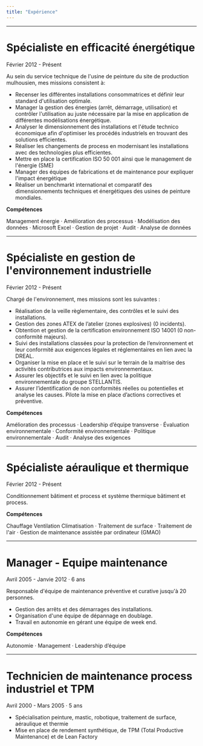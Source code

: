 ```yaml
---
title: "Expérience"
---
```


---
# Spécialiste en efficacité énergétique
Février 2012 - Présent

Au sein du service technique de l'usine de peinture du site de production mulhousien, mes missions consistent à:
* Recenser les différentes installations consommatrices et définir leur standard d'utilisation optimale.
*  Manager la gestion des énergies (arrêt, démarrage, utilisation) et contrôler l'utilisation au juste nécessaire par la mise en application de différentes modélisations énergétique. 
*  Analyser le dimensionnement des installations et l'étude technico économique afin d'optimiser les procédés industriels en trouvant des solutions efficientes.
*  Réaliser les changements de process en modernisant les installations avec des technologies plus efficientes.
* Mettre en place la certification ISO 50 001 ainsi que le management de l'énergie (SME)
* Manager des équipes de fabrications et de maintenance pour expliquer l'impact énergétique 
* Réaliser un benchmarkt international et comparatif des dimensionnements techniques et énergétiques des usines de peinture mondiales.

**Compétences** 

Management énergie · Amélioration des processus · Modélisation des données · Microsoft Excel · Gestion de projet · Audit · Analyse de données

---
# Spécialiste en gestion de l'environnement industrielle
Février 2012 - Présent

Chargé de l'environnement, mes missions sont les suivantes :

* Réalisation de la veille règlementaire, des contrôles et le suivi des installations.
* Gestion des zones ATEX de l’atelier (zones explosives) (0 incidents).
* Obtention et gestion de la certification environnement ISO 14001 (0 non-conformité majeurs).
* Suivi des installations classées pour la protection de l’environnement et leur conformité aux exigences légales et réglementaires en lien avec la DREAL.
* Organiser la mise en place et le suivi sur le terrain de la maitrise des activités contributrices aux impacts environnementaux.
* Assurer les objectifs et le suivi en lien avec la politique environnementale du groupe STELLANTIS.
* Assurer l’identification de non conformités réelles ou potentielles et analyse les causes. Pilote la mise en place d’actions correctives et préventive.

**Compétences**

Amélioration des processus · Leadership d’équipe transverse · Évaluation environnementale · Conformité environnementale · Politique environnementale · Audit · Analyse des exigences

---
# Spécialiste aéraulique et thermique
Février 2012 - Présent

Conditionnement bâtiment et process et système thermique bâtiment et process.

**Compétences**

Chauffage Ventilation Climatisation · Traitement de surface · Traitement de l'air · Gestion de maintenance assistée par ordinateur (GMAO)

---
# Manager - Equipe maintenance
Avril 2005 - Janvie 2012 · 6 ans

Responsable d'équipe de maintenance préventive et curative jusqu'à 20 personnes.

* Gestion des arrêts et des démarrages des installations.
* Organisation d'une équipe de dépannage en doublage.
* Travail en autonomie en gérant une équipe de week end.

**Compétences**

Autonomie · Management · Leadership d’équipe

---
# Technicien de maintenance process industriel et TPM
Avril 2000 - Mars 2005 · 5 ans

* Spécialisation peinture, mastic, robotique, traitement de surface, aéraulique et thermie
* Mise en place de rendement synthétique, de TPM (Total Productive Maintenance) et de Lean Factory